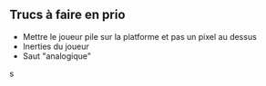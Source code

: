 ## Trucs à faire en prio

<ul>
  <li>Mettre le joueur pile sur la platforme et pas un pixel au dessus</li>
  <li>Inerties du joueur</li>
  <li>Saut "analogique"</li>
</ul>
s